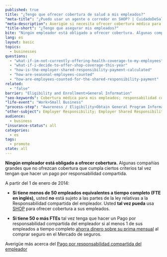```yaml
---
published: true
title: "¿Tengo que ofrecer cobertura de salud a mis empleados?"
"meta-title": "¿Puedo usar un agente o corredor en SHOP? | CuidadoDeSalud.gov"
"meta-description": Averigüe si necesita ofrecer cobertura médica para sus empleados en Healthcare.gov. Consiga información sobre la responsabilidad compartida de empleador y sus opciones a través de SHOP
"title-short": "¿Tengo que asegurar mis empleados?"
bite: "Ningún empleador está obligado a ofrecer cobertura. Algunas compañías grandes que no ofrezcan cobertura que cumpla ciertos criterios tal vez tengan que hacer un pago por responsabilidad compartida. "
lang: es
layout: basic
topics: 
  - businesses
questions: 
  - "what-if-im-not-currently-offering-health-coverage-to-my-employees"
  - "what-if-i-decide-to-offer-shop-coverage-this-year"
  - "how-is-the-employer-shared-responsibility-payment-calculated"
  - "how-are-seasonal-employees-counted"
  - "how-are-employees-counted-for-the-shared-responsibility-payment"
related: 
  - "false"
barrier: "Eligibility and Enrollment>General Information"
"seo-keywords": Cobertura médica para mis empleados; responsabilidad compartida de empleador; seguro médico para empleados; seguro médico de empleados; SHOP
"life-event": "Work>Small Business"
"process-step": "Awareness / Eligibility>Obtain General Program Information"
"other-subject": Employer Responsibility; Employer Shared Responsibility Payment
audience: 
  - business
"insurance-status": all
categories: 
  - es
tags: 
  - promote
state: all
---
```


**Ningún empleador está obligado a ofrecer cobertura.** Algunas compañías grandes que no ofrezcan cobertura que cumpla ciertos criterios tal vez tengan que hacer un pago por responsabilidad compartida.  

A partir del 1 de enero de 2014:

* **Si tiene menos de 50 empleados equivalentes a tiempo completo (FTE en inglés),** usted **no** está sujeto a las partes de la ley relativas a la Responsabilidad compartida del empleador. Usted **tal vez pueda** usa [SHOP](/es/what-is-the-shop-marketplace) para ofrecer cobertura a sus empleados. 

* **Si tiene 50 o más FTEs** tal vez tenga que hacer un Pago por responsabilidad compartida del empleador si al menos 1 de sus empleados a tiempo completo [ahorra dinero sobre su prima mensual](/es/will-i-qualify-to-save-on-monthly-premiums) al comprar seguro en el Mercado de seguros. 

Averigüe más acerca del [Pago por responsabilidad compartida del empleador](/es/what-is-the-employer-shared-responsibility-payment)
